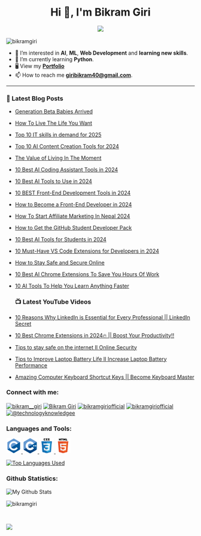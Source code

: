 <h1 align="center">Hi 👋, I'm Bikram Giri</h1>
<!-- <h3 align="center">A Computer Science Student</h3> -->

<p align="center">
  <a href="https://github.com/bikramgiri"><img src="https://readme-typing-svg.herokuapp.com/?size=21&center=true&vCenter=true&width=560&height=45&lines=A+Computer+Science+Student"></a>
</p>

<p align="left"> <img src="https://komarev.com/ghpvc/?username=bikramgiri&label=Profile%20views&color=0e75b6&style=flat" alt="bikramgiri" /> </p>

- 👀 I’m interested in **AI**, **ML**, **Web Development** and **learning new skills**.
- 🌱 I’m currently learning **Python**. 
- 🖥️ View my **[Portfolio](https://bikram-giri.com.np/)**   
- 📫 How to reach me **giribikram40@gmail.com**.   
---

### 📝 Latest Blog Posts
- [Generation Beta Babies Arrived](https://giribikram.com.np/generation-beta-babies-arrived/)
- [How To Live The Life You Want](https://giribikram.com.np/how-to-live-the-life-you-want/)
- [Top 10 IT skills in demand for 2025](https://giribikram.com.np/top-10-it-skills-in-demand-for-2025/)
- [Top 10 AI Content Creation Tools for 2024](https://giribikram.com.np/top-10-ai-content-creation-tools-for-2024/)
- [The Value of Living In The Moment](https://giribikram.com.np/the-value-of-living-in-the-moment/)
- [10 Best AI Coding Assistant Tools in 2024](https://giribikram.com.np/10-best-ai-coding-assistant-tools-in-2024/)
- [10 Best AI Tools to Use in 2024](https://giribikram.com.np/10-best-ai-tools-to-use-in-2024/)
- [10 BEST Front-End Development Tools in 2024](https://giribikram.com.np/10-best-front-end-development-tools-in-2024/)
- [How to Become a Front-End Developer in 2024](https://giribikram.com.np/how-to-become-a-front-end-developer-in-2024/)
- [How To Start Affiliate Marketing In Nepal 2024](https://giribikram.com.np/how-to-start-affiliate-marketing-in-nepal-2024/)
- [How to Get the GitHub Student Developer Pack](https://giribikram.com.np/how-to-get-the-github-student-developer-pack-in-nepal/)
- [10 Best AI Tools for Students in 2024](https://giribikram.com.np/10-best-ai-tools-for-students-in-2024/)
- [10 Must-Have VS Code Extensions for Developers in 2024](https://giribikram.com.np/10-must-have-vs-code-extensions-for-developers-in-2024/)
- [How to Stay Safe and Secure Online](https://giribikram.com.np/how-to-stay-safe-and-secure-online/)
- [10 Best AI Chrome Extensions To Save You Hours Of Work](https://giribikram.com.np/10-best-ai-chrome-extensions-to-save-you-hours-of-work/)
- [10 AI Tools To Help You Learn Anything Faster](https://giribikram.com.np/10-ai-tools-to-help-you-learn-anything-faster/)

  ### 📺 Latest YouTube Videos
- [10 Reasons Why LinkedIn is Essential for Every Professional || LinkedIn Secret](https://www.youtube.com/watch?v=fW8ant75WRo)
- [10 Best Chrome Extensions in 2024🔥 || Boost Your Productivity!!](https://www.youtube.com/watch?v=4Uc1PQR0tNA&t=1s)
- [Tips to stay safe on the internet II Online Security](https://www.youtube.com/watch?v=URXpbgqLYMQ&t=42s)
- [Tips to Improve Laptop Battery Life II Increase Laptop Battery Performance](https://www.youtube.com/watch?v=ocHRHOwDDLw)
- [Amazing Computer Keyboard Shortcut Keys || Become Keyboard Master](https://www.youtube.com/watch?v=0bJ0-8FbKcI&t=36s)

<h3 align="left">Connect with me:</h3>
<p align="left">
<a href="https://twitter.com/bikram__giri" target="blank"><img align="center" src="https://raw.githubusercontent.com/rahuldkjain/github-profile-readme-generator/master/src/images/icons/Social/twitter.svg" alt="bikram__giri" height="30" width="40" /></a>
<a href="https://www.linkedin.com/in/bikram-giri/" target="blank" rel="noopener"><img align="center" src="https://raw.githubusercontent.com/rahuldkjain/github-profile-readme-generator/master/src/images/icons/Social/linked-in-alt.svg" alt="Bikram Giri" height="30" width="40" /></a>
<a href="https://fb.com/bikramgiriofficial" target="blank" rel="noopener"><img align="center" src="https://raw.githubusercontent.com/rahuldkjain/github-profile-readme-generator/master/src/images/icons/Social/facebook.svg" alt="bikramgiriofficial" height="30" width="40" /></a>
<a href="https://instagram.com/bikramgiriofficial" target="blank" rel="noopener"><img align="center" src="https://raw.githubusercontent.com/rahuldkjain/github-profile-readme-generator/master/src/images/icons/Social/instagram.svg" alt="bikramgiriofficial" height="30" width="40" /></a>
<a href="https://www.youtube.com/@technologyknowledgee" target="blank" rel="noopener"><img align="center" src="https://raw.githubusercontent.com/rahuldkjain/github-profile-readme-generator/master/src/images/icons/Social/youtube.svg" alt="@technologyknowledgee" height="30" width="40" /></a>
</p>

<h3 align="left">Languages and Tools:</h3>
<p align="left"> <a href="https://www.cprogramming.com/" target="_blank" rel="noreferrer"> <img src="https://raw.githubusercontent.com/devicons/devicon/master/icons/c/c-original.svg" alt="c" width="40" height="40"/> </a> <a href="https://www.w3schools.com/cpp/" target="_blank" rel="noreferrer"> <img src="https://raw.githubusercontent.com/devicons/devicon/master/icons/cplusplus/cplusplus-original.svg" alt="cplusplus" width="40" height="40"/> </a> <a href="https://www.w3schools.com/css/" target="_blank" rel="noreferrer"> <img src="https://raw.githubusercontent.com/devicons/devicon/master/icons/css3/css3-original-wordmark.svg" alt="css3" width="40" height="40"/> </a> <a href="https://www.w3.org/html/" target="_blank" rel="noreferrer"> <img src="https://raw.githubusercontent.com/devicons/devicon/master/icons/html5/html5-original-wordmark.svg" alt="html5" width="40" height="40"/> <!-- </a> <a href="https://developer.mozilla.org/en-US/docs/Web/JavaScript" target="_blank"> <img src="https://raw.githubusercontent.com/devicons/devicon/master/icons/javascript/javascript-original.svg" alt="javascript" width="40" height="40"/> </a> --> </p>

[![Top Languages Used](https://github-readme-stats.vercel.app/api/top-langs/?username=bikramgiri&layout=compact&theme=algolia)](https://github.com/bikramgiri)
<br/>

### Github Statistics:

![My Github Stats](https://github-readme-stats.vercel.app/api?username=bikramgiri&hide=contribs,prs&show_icons=true&theme=algolia)
<br/>

<p><img align="center" src="https://github-readme-streak-stats.herokuapp.com/?user=bikramgiri&theme=algolia" alt="bikramgiri" /></p>
<br/>

![](https://activity-graph.herokuapp.com/graph?username=bikramgiri&custom_title=Bikram%27s%20Contribution%20Graph&theme=react-dark)



<!--START_SECTION:activity-->

<!--END_SECTION:activity-->

<!---
bikramgiri/bikramgiri is a ✨ _special_ ✨ repository because its `README.md` (this file) appears on your GitHub profile.
You can click the Preview link to take a look at your changes.
--->

